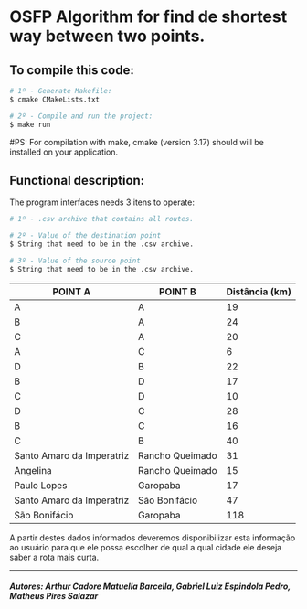 # OSFP Algorithm for find de shortest way between two points. 

## To compile this code: 

```bash
# 1º - Generate Makefile: 
$ cmake CMakeLists.txt

# 2º - Compile and run the project: 
$ make run
```

#PS: For compilation with make, cmake (version 3.17) should will be installed on your application. 

## Functional description: 

The program interfaces needs 3 itens to operate: 

```bash
# 1º - .csv archive that contains all routes. 

# 2º - Value of the destination point
$ String that need to be in the .csv archive. 

# 3º - Value of the source point
$ String that need to be in the .csv archive. 

```

| POINT A                  | POINT B                  | Distância (km) |
| ------------------------- | ------------------------- | -------------- |
| A             | A               | 19             |
| B            | A                   | 24             |
| C                | A                   | 20             |
| A                 | C                   | 6              |
| D                 | B    | 22             |
| B                   | D            | 17             |
| C   | D | 10             |
| D    | C                  | 28             |
| B                | C | 16             |
| C                   | B               | 40             |
| Santo Amaro da Imperatriz | Rancho Queimado           | 31             |
| Angelina                  | Rancho Queimado           | 15             |
| Paulo Lopes               | Garopaba                  | 17             |
| Santo Amaro da Imperatriz | São Bonifácio             | 47             |
| São Bonifácio             | Garopaba                  | 118            |

A partir destes dados informados deveremos disponibilizar esta informação ao usuário para que ele possa escolher de qual a qual cidade ele deseja saber a rota mais curta.

---

##### Autores: Arthur Cadore Matuella Barcella, Gabriel Luiz Espindola Pedro, Matheus Pires Salazar
